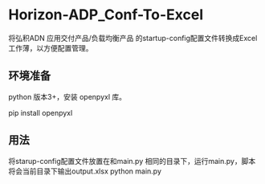 # Horizon-ADP_Conf-To-Excel

将弘积ADN 应用交付产品/负载均衡产品 的startup-config配置文件转换成Excel工作薄，以方便配置管理。

## 环境准备

python 版本3+，安装 openpyxl 库。

pip install openpyxl

## 用法

将starup-config配置文件放置在和main.py 相同的目录下，运行main.py，脚本将会当前目录下输出output.xlsx
python main.py
